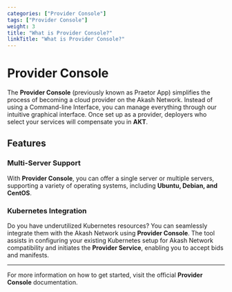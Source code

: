 ```yaml
---
categories: ["Provider Console"]
tags: ["Provider Console"]
weight: 3
title: "What is Provider Console?"
linkTitle: "What is Provider Console?"
---
```


# Provider Console

The **Provider Console** (previously known as Praetor App) simplifies the process of becoming a cloud provider on the Akash Network. Instead of using a Command-line Interface, you can manage everything through our intuitive graphical interface. Once set up as a provider, deployers who select your services will compensate you in **AKT**.

## Features

### Multi-Server Support

With **Provider Console**, you can offer a single server or multiple servers, supporting a variety of operating systems, including **Ubuntu, Debian, and CentOS**.

### Kubernetes Integration

Do you have underutilized Kubernetes resources? You can seamlessly integrate them with the Akash Network using **Provider Console**. The tool assists in configuring your existing Kubernetes setup for Akash Network compatibility and initiates the **Provider Service**, enabling you to accept bids and manifests.

---

For more information on how to get started, visit the official **Provider Console** documentation.
